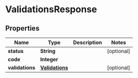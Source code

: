 
# ValidationsResponse

## Properties
Name | Type | Description | Notes
------------ | ------------- | ------------- | -------------
**status** | **String** |  |  [optional]
**code** | **Integer** |  | 
**validations** | [**Validations**](Validations.md) |  |  [optional]



